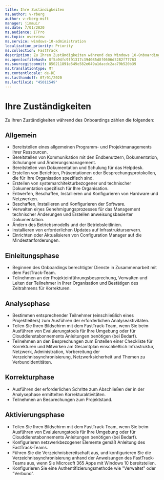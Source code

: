 ```yaml
---
title: Ihre Zuständigkeiten
ms.author: v-rberg
author: v-rberg-msft
manager: jimmuir
ms.date: 7/01/2020
ms.audience: ITPro
ms.topic: overview
ms.service: windows-10-administration
localization_priority: Priority
ms.collection: FastTrack
description: Zu Ihren Zuständigkeiten während des Windows 10-Onboardings zählen die folgenden.
ms.openlocfilehash: 8f5a94fc9f91317c394085d8f0606d5282f77763
ms.sourcegitcommit: 850211891e549e582e649a1dacdc2aa79b520b39
ms.translationtype: MT
ms.contentlocale: de-DE
ms.lasthandoff: 07/01/2020
ms.locfileid: "45011549"
---
```

# <a name="your-responsibilities"></a>Ihre Zuständigkeiten

Zu Ihren Zuständigkeiten während des Onboardings zählen die folgenden:

## <a name="general"></a>Allgemein

- Bereitstellen eines allgemeinen Programm- und Projektmanagements Ihrer Ressourcen.
- Bereitstellen von Kommunikation mit den Endbenutzern, Dokumentation, Schulungen und Änderungsmanagement.
- Bereitstellen von Dokumentation und Schulung für das Helpdesk.
- Erstellen von Berichten, Präsentationen oder Besprechungsprotokollen, die für Ihre Organisation spezifisch sind.
- Erstellen von systemarchitekturbezogener und technischer Dokumentation spezifisch für Ihre Organisation.
- Entwerfen, Beschaffen, Installieren und Konfigurieren von Hardware und Netzwerken.
- Beschaffen, Installieren und Konfigurieren der Software.
- Verwalten eines Genehmigungsprozesses für das Management technischer Änderungen und Erstellen anweisungsbasierter Dokumentation.
- Ändern des Betriebsmodells und der Betriebsleitlinien.
- Installieren von erforderlichen Updates auf Infrastrukturservern.
- Einrichten oder Aktualisieren von Configuration Manager auf die Mindestanforderungen.

## <a name="initiate-phase"></a>Einleitungsphase

- Beginnen des Onboardings berechtigter Dienste in Zusammenarbeit mit dem FastTrack-Team.
- Teilnehmen an der Projekteinführungsbesprechung, Verwalten und Leiten der Teilnehmer in Ihrer Organisation und Bestätigen des Zeitrahmens für Korrekturen.

## <a name="assess-phase"></a>Analysephase

- Bestimmen entsprechender Teilnehmer (einschließlich eines Projektleiters) zum Ausführen der erforderlichen Analyseaktivitäten.
- Teilen Sie Ihren Bildschirm mit dem FastTrack-Team, wenn Sie beim Ausführen von Evaluierungstools für Ihre Umgebung oder für Clouddienstabonnements Anleitungen benötigen (bei Bedarf).
- Teilnehmen an den Besprechungen zum Erstellen einer Checkliste für Korrekturen und Mitwirken am Gesamtplan einschließlich Infrastruktur, Netzwerk, Administration, Vorbereitung der Verzeichnissynchronisierung, Netzwerksicherheit und Themen zu Verbundidentitäten.

## <a name="remediate-phase"></a>Korrekturphase

- Ausführen der erforderlichen Schritte zum Abschließen der in der Analysephase ermittelten Korrekturaktivitäten.
- Teilnehmen an Besprechungen zum Projektstand.

## <a name="enable-phase"></a>Aktivierungsphase

- Teilen Sie Ihren Bildschirm mit dem FastTrack-Team, wenn Sie beim Ausführen von Evaluierungstools für Ihre Umgebung oder für Clouddienstabonnements Anleitungen benötigen (bei Bedarf).
- Konfigurieren netzwerkbezogener Elemente gemäß Anleitung des FastTrack-Teams.
- Führen Sie die Verzeichnisbereitschaft aus, und konfigurieren Sie die Verzeichnissynchronisierung anhand der Anweisungen des FastTrack-Teams aus, wenn Sie Microsoft 365 Apps mit Windows 10 bereitstellen.
- Konfigurieren Sie eine Authentifizierungsmethode wie "Verwaltet" oder "Verbund".

